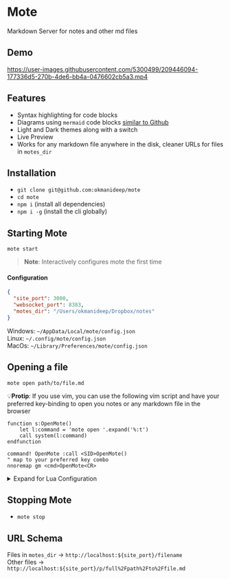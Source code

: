 # Mote
Markdown Server for notes and other md files

## Demo
https://user-images.githubusercontent.com/5300499/209446094-177336d5-270b-4de6-bb4a-0476602cb5a3.mp4

## Features
* Syntax highlighting for code blocks
* Diagrams using `mermaid` code blocks [similar to Github](https://docs.github.com/en/get-started/writing-on-github/working-with-advanced-formatting/creating-diagrams#creating-mermaid-diagrams)
* Light and Dark themes along with a switch
* Live Preview
* Works for any markdown file anywhere in the disk, cleaner URLs for files in `motes_dir`

## Installation
* `git clone git@github.com:okmanideep/mote`
* `cd mote`
* `npm i` (install all dependencies)
* `npm i -g` (install the cli globally)

## Starting Mote
`mote start`

> **Note**: Interactively configures mote the first time

#### Configuration
```json
{
  "site_port": 3000,
  "websocket_port": 8383,
  "motes_dir": "/Users/okmanideep/Dropbox/notes"
}
```
Windows: `~/AppData/Local/mote/config.json`  
Linux: `~/.config/mote/config.json`  
MacOs: `~/Library/Preferences/mote/config.json`

## Opening a file
`mote open path/to/file.md`

💡**Protip**: 
If you use vim, you can use the following vim script and have your preferred key-binding to open you notes or any markdown file in the browser
```vim
function s:OpenMote()
    let l:command = 'mote open '.expand('%:t')
    call system(l:command)
endfunction

command! OpenMote :call <SID>OpenMote()
" map to your preferred key combo
nnoremap gm <cmd>OpenMote<CR>
```

<details>
<summary>Expand for Lua Configuration</summary>

```lua
local open_mote = function ()
	local filename = vim.fn.expand('%:t')
	vim.fn.system({
		"mote",
		"open",
		filename,
	})
end

vim.keymap.set('n', 'gm', open_mote, { desc = "Open in Mote" })
```

</details>

## Stopping Mote
* `mote stop`

## URL Schema
Files in `motes_dir` -> `http://localhost:${site_port}/filename`  
Other files -> `http://localhost:${site_port}/p/full%2Fpath%2Fto%2Ffile.md`
